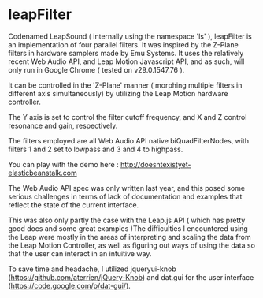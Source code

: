 leapFilter
=========

Codenamed LeapSound ( internally using the namespace 'ls' ), leapFilter is an
implementation of four parallel filters. It was inspired by the Z-Plane
filters in hardware samplers made by Emu Systems.  It uses the relatively
recent Web Audio API, and Leap Motion Javascript API, and as such, will only
run in Google Chrome ( tested on v29.0.1547.76 ).

It can be controlled in the 'Z-Plane' manner ( morphing multiple filters in
different axis simultaneously) by utilizing the Leap Motion hardware
controller.

The Y axis is set to control the filter cutoff frequency, and X and Z control
resonance and gain, respectively.

The filters employed are all Web Audio API native  biQuadFilterNodes, with
filters 1 and 2 set to lowpass and 3 and 4 to highpass.

You can play with the demo here :  http://doesntexistyet-elasticbeanstalk.com

The Web Audio API spec was only written last year, and this posed some serious
challenges in terms of lack of  documentation and examples that reflect the
state of the current interface.

This was also only partly the case with the Leap.js API  ( which has pretty
good docs and some great examples )The difficulties I encountered using the
Leap were mostly in the areas of interpreting and scaling the data from the
Leap Motion Controller, as well as figuring out ways of using the data so that
the user can interact in an intuitive way.

To save time and headache, I utilized jqueryui-knob
(https://github.com/aterrien/jQuery-Knob) and dat.gui for the user interface
(https://code.google.com/p/dat-gui/).
